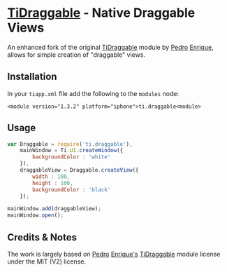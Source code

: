 # [TiDraggable](https://github.com/animecyc/TiDraggable) - Native Draggable Views

An enhanced fork of the original [TiDraggable](https://github.com/pec1985/TiDraggable) module by [Pedro](http://twitter.com/pecdev) [Enrique](https://github.com/pec1985), allows for simple creation of "draggable" views.

## Installation

In your `tiapp.xml` file add the following to the `modules` node:

	<module version="1.3.2" platform="iphone">ti.draggable<module>

## Usage

```javascript
var Draggable = require('ti.draggable'),
    mainWindow = Ti.UI.createWindow({
        backgroundColor : 'white'
    }),
    draggableView = Draggable.createView({
        width : 100,
        height : 100,
        backgroundColor : 'black'
    });

mainWindow.add(draggableView);
mainWindow.open();
```

## Credits & Notes

The work is largely based on [Pedro](http://twitter.com/pecdev) [Enrique's](https://github.com/pec1985) [TiDraggable](https://github.com/pec1985/TiDraggable) module license under the MIT (V2) license.